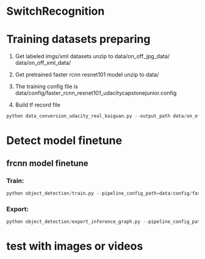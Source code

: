 # SwitchRecognition

# Training datasets preparing

1. Get labeled imgs/xml datasets unzip to data/on_off_jpg_data/ data/on_off_xml_data/

2. Get pretrained faster rcnn resnet101 model unzip to data/

3. The training config file is data/config/faster_rcnn_resnet101_udacitycapstonejunior.config

4. Build tf record file

```python
python data_conversion_udacity_real_kaiguan.py --output_path data/on_off_output/on_off.record
```
# Detect model finetune
## frcnn model finetune
### Train:

```python
python object_detection/train.py --pipeline_config_path=data/config/faster_rcnn_resnet101_udacitycapstonejunior_kaiguan.config --train_dir=data/real_training_data_kaiguan/frcnn_model
```
### Export:

```python
python object_detection/export_inference_graph.py --pipeline_config_path=data/config/faster_rcnn_resnet101_udacitycapstonejunior_kaiguan.config --trained_checkpoint_prefix=data/real_training_data_kaiguan/frcnn_model/model.ckpt-20000 --output_directory=model_frozen_real_kaiguan/frcnn/ --input_type image_tensor
```
# test with images or videos
```pythonpython sample_kaiguan_video_test.py
```
